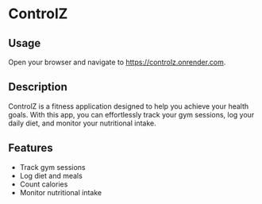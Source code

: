 # ControlZ

## Usage

Open your browser and navigate to <a href="https://controlz.onrender.com">https://controlz.onrender.com</a>.
  
## Description

ControlZ is a fitness application designed to help you achieve your health goals. With this app, you can effortlessly track your gym sessions, log your daily diet, and monitor your nutritional intake.

## Features

- Track gym sessions
- Log diet and meals
- Count calories
- Monitor nutritional intake

